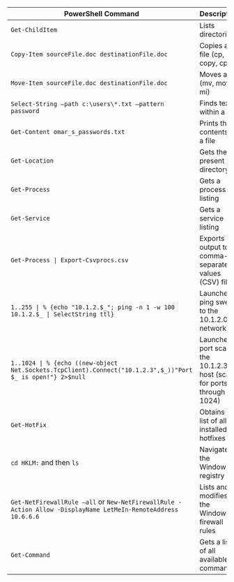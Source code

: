 | PowerShell Command  | Description                                                                |
|----------------------------------------------|------------------------------------|
| `Get-ChildItem` | Lists directories |
| `Copy-Item sourceFile.doc destinationFile.doc` | Copies a file (cp, copy, cpi) |
| `Move-Item sourceFile.doc destinationFile.doc` | Moves a file (mv, move, mi) |
| `Select-String –path c:\users\*.txt –pattern password` | Finds text within a file |
| `Get-Content omar_s_passwords.txt`    | Prints the contents of a file     |
| `Get-Location`   | Gets the present directory   |
| `Get-Process`  | Gets a process listing |
| `Get-Service` | Gets a service listing |
| `Get-Process \| Export-Csvprocs.csv`  | Exports output to a comma-separated values (CSV) file |
| `1..255 \| % {echo "10.1.2.$_"; ping -n 1 -w 100 10.1.2.$_ \| SelectString ttl}`  | Launches a ping sweep to the 10.1.2.0/24 network |
| `1..1024 \| % {echo ((new-object Net.Sockets.TcpClient).Connect("10.1.2.3",$_))"Port $_ is open!"} 2>$null` | Launches a port scan to the 10.1.2.3 host (scans for ports 1 through 1024) |
| `Get-HotFix`    | Obtains a list of all installed hotfixes |
| `cd HKLM:` and then `ls` | Navigates the Windows registry |
| `Get-NetFirewallRule –all` or `New-NetFirewallRule -Action Allow -DisplayName LetMeIn-RemoteAddress 10.6.6.6`   | Lists and modifies the Windows firewall rules |
| `Get-Command` | Gets a list of all available commands |
